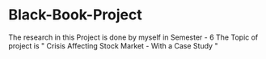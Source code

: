 # Black-Book-Project
The research in this Project is done by myself in Semester - 6
The Topic of project is " Crisis Affecting Stock Market - With a Case Study "
